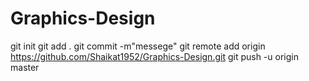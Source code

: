 # Graphics-Design
git init
git add .
git commit -m"messege"
git remote add origin https://github.com/Shaikat1952/Graphics-Design.git
git push -u origin master
